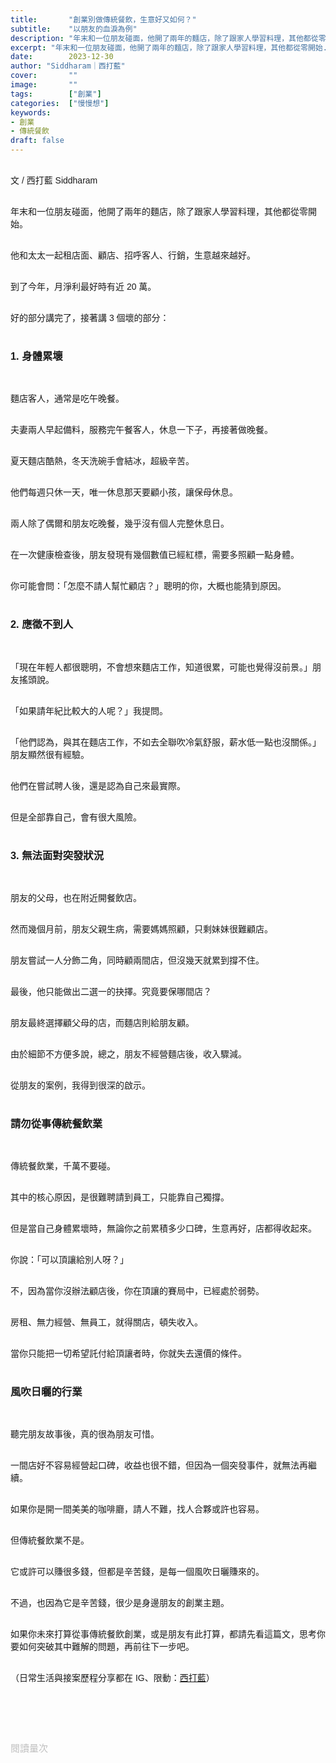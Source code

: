 ```yaml
---
title:       "創業別做傳統餐飲，生意好又如何？"
subtitle:    "以朋友的血淚為例"
description: "年末和一位朋友碰面，他開了兩年的麵店，除了跟家人學習料理，其他都從零開始..."
excerpt: "年末和一位朋友碰面，他開了兩年的麵店，除了跟家人學習料理，其他都從零開始..."
date:        2023-12-30
author: "Siddharam｜西打藍"
cover:       ""
image:       ""
tags:        ["創業"]
categories:  ["慢慢想"]
keywords:
- 創業
- 傳統餐飲
draft: false
---
```


<article style="font-family: 'Noto Sans TC', '微軟正黑體', sans-serif; font-weight: 300;">

<br>文 / 西打藍 Siddharam<br><br>

年末和一位朋友碰面，他開了兩年的麵店，除了跟家人學習料理，其他都從零開始。<br><br>

他和太太一起租店面、顧店、招呼客人、行銷，生意越來越好。<br><br>

到了今年，月淨利最好時有近 20 萬。<br><br>

好的部分講完了，接著講 3 個壞的部分：<br><br>


<h3 class="article-h1-color">1. 身體累壞</h3><br>

麵店客人，通常是吃午晚餐。<br><br>

夫妻兩人早起備料，服務完午餐客人，休息一下子，再接著做晚餐。<br><br>

夏天麵店酷熱，冬天洗碗手會結冰，超級辛苦。<br><br>

他們每週只休一天，唯一休息那天要顧小孩，讓保母休息。<br><br>

兩人除了偶爾和朋友吃晚餐，幾乎沒有個人完整休息日。<br><br>

在一次健康檢查後，朋友發現有幾個數值已經紅標，需要多照顧一點身體。<br><br>

你可能會問：「怎麼不請人幫忙顧店？」聰明的你，大概也能猜到原因。<br><br>


<h3 class="article-h1-color">2. 應徵不到人</h3><br>

「現在年輕人都很聰明，不會想來麵店工作，知道很累，可能也覺得沒前景。」朋友搖頭說。<br><br>

「如果請年紀比較大的人呢？」我提問。<br><br>

「他們認為，與其在麵店工作，不如去全聯吹冷氣舒服，薪水低一點也沒關係。」朋友顯然很有經驗。<br><br>

他們在嘗試聘人後，還是認為自己來最實際。<br><br>

但是全部靠自己，會有很大風險。<br><br>


<h3 class="article-h1-color">3. 無法面對突發狀況</h3><br>

朋友的父母，也在附近開餐飲店。<br><br>

然而幾個月前，朋友父親生病，需要媽媽照顧，只剩妹妹很難顧店。<br><br>

朋友嘗試一人分飾二角，同時顧兩間店，但沒幾天就累到撐不住。<br><br>

最後，他只能做出二選一的抉擇。究竟要保哪間店？<br><br>

朋友最終選擇顧父母的店，而麵店則給朋友顧。<br><br>

由於細節不方便多說，總之，朋友不經營麵店後，收入驟減。<br><br>

從朋友的案例，我得到很深的啟示。<br><br>


<h3 class="article-h1-color">請勿從事傳統餐飲業</h3><br>

傳統餐飲業，千萬不要碰。<br><br>

其中的核心原因，是很難聘請到員工，只能靠自己獨撐。<br><br>

但是當自己身體累壞時，無論你之前累積多少口碑，生意再好，店都得收起來。<br><br>

你說：「可以頂讓給別人呀？」<br><br>

不，因為當你沒辦法顧店後，你在頂讓的賽局中，已經處於弱勢。<br><br>

房租、無力經營、無員工，就得關店，頓失收入。<br><br>

當你只能把一切希望託付給頂讓者時，你就失去還價的條件。<br><br>


<h3 class="article-h1-color">風吹日曬的行業</h3><br>

聽完朋友故事後，真的很為朋友可惜。<br><br>

一間店好不容易經營起口碑，收益也很不錯，但因為一個突發事件，就無法再繼續。<br><br>

如果你是開一間美美的咖啡廳，請人不難，找人合夥或許也容易。<br><br>

但傳統餐飲業不是。<br><br>

它或許可以賺很多錢，但都是辛苦錢，是每一個風吹日曬賺來的。<br><br>

不過，也因為它是辛苦錢，很少是身邊朋友的創業主題。<br><br>

如果你未來打算從事傳統餐飲創業，或是朋友有此打算，都請先看這篇文，思考你要如何突破其中難解的問題，再前往下一步吧。<br><br>


<!-- 
<!-- 案例 > 證明案例 > 壞處 > 怎麼改變（列步驟） > 結語總結金句 -->


（日常生活與接案歷程分享都在 IG、限動：<a href="https://www.instagram.com/sidd.blue/" target="_blank">西打藍</a>）<br><br>

<!-- <h3 class="article-h1-color"></h3><br> -->





<br><br><br>

</article>

<div style="color: #bfbfbf; font-size: 15px;" id="busuanzi_container_page_pv">
  閱讀量<span id="busuanzi_value_page_pv"></span>次
</div>

<script src="../../js/post.js"></script>
